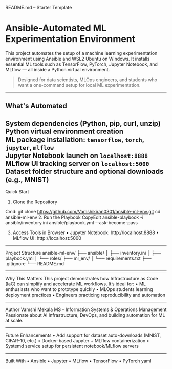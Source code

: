  README.md – Starter Template
# Ansible-Automated ML Experimentation Environment
This project automates the setup of a machine learning experimentation environment using Ansible and WSL2 Ubuntu on Windows. It installs essential ML tools such as TensorFlow, PyTorch, Jupyter Notebook, and MLflow — all inside a Python virtual environment.
> Designed for data scientists, MLOps engineers, and students who want a one-command setup for local ML experimentation.
---
##  What's Automated
System dependencies (Python, pip, curl, unzip)  
Python virtual environment creation  
ML package installation: `tensorflow`, `torch`, `jupyter`, `mlflow`  
Jupyter Notebook launch on `localhost:8888`  
MLflow UI tracking server on `localhost:5000`  
Dataset folder structure and optional downloads (e.g., MNIST)
---
 Quick Start
1. Clone the Repository

Cmd: git clone https://github.com/Vamshikiran0301/ansible-ml-env.git
cd ansible-ml-env
2. Run the Playbook
CopyEdit
ansible-playbook -i ansible/inventory.ini ansible/playbook.yml --ask-become-pass


3. Access Tools in Browser
•	Jupyter Notebook: http://localhost:8888
•	MLflow UI: http://localhost:5000
________________________________________
 Project Structure
ansible-ml-env/
├── ansible/
│   ├── inventory.ini
│   ├── playbook.yml
│   └── roles/
├── ml_env/
│   └── requirements.txt
├── .gitignore
└── README.md
________________________________________
Why This Matters
This project demonstrates how Infrastructure as Code (IaC) can simplify and accelerate ML workflows. It’s ideal for:
•	ML enthusiasts who want to prototype quickly
•	MLOps students learning deployment practices
•	Engineers practicing reproducibility and automation
________________________________________




Author
Vamshi Mekala
MS - Information Systems & Operations Management
Passionate about AI Infrastructure, DevOps, and building automation for ML at scale.
________________________________________
Future Enhancements
•	Add support for dataset auto-downloads (MNIST, CIFAR-10, etc.)
•	Docker-based Jupyter + MLflow containerization
•	Systemd service setup for persistent notebook/MLflow servers
________________________________________
 Built With
•	Ansible
•	Jupyter
•	MLflow
•	TensorFlow
•	PyTorch
yaml
